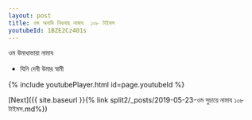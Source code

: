 ```yaml
---
layout: post
title: ওম অনাদি নিধনায় নামায  ১০৮ টাইমস
youtubeId: 1BZE2Cz401s
---
```

 
 
 ওম উমাধাভায়া নামায  
 
 -  যিনি দেবী উমার স্বামী 
 
  
 
  
 
 
 
 
 
 


{% include youtubePlayer.html id=page.youtubeId %}
 
[Next]({{ site.baseurl }}{% link  split2/_posts/2019-05-23-ওম সুচায়ে নামায ১০৮ টাইমস.md%})
 
